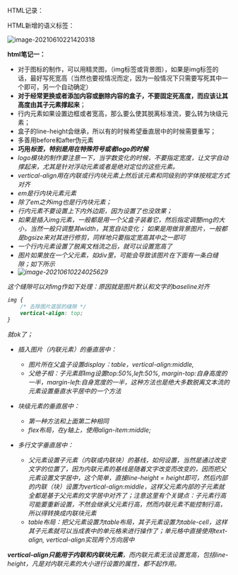 HTML记录：

HTML新增的语义标签：

![image-20210610221420318](C:\Users\Mmjiang\AppData\Roaming\Typora\typora-user-images\image-20210610221420318.png)





**html笔记一：**

- 对于图标的制作，可以用精灵图，（img标签或背景图），如果是img标签的话，最好写死宽高（当然也要视情况而定，因为一般情况下只需要写死其中一个即可，另一个自动确定）
- **对于经常更换或者添加内容或删除内容的盒子，不要固定死高度，而应该让其高度由其子元素撑起来**；
- 行内元素如果设置边框或者宽高，那么要么使其脱离标准流，要么转为块级元素；
- 盒子的line-height会继承，所以有的时候希望垂直居中的时候需要重写；
- 多善用before和after伪元素 
- **巧用<i>标签，特别是用在特殊符号或者logo的时候**
- logo模块的制作要注意一下，当字数变化的时候，不要指定宽度，让文字自动撑起来，尤其是针对浮动元素或者是绝对定位的这些元素。
- vertical-align用在内联或行内块元素上然后该元素和同级别的字体按规定方式对齐
- em是行内块元素元素
- 除了em之外img也是行内块元素；
- 行内元素不要设置上下内外边距，因为设置了也没效果；
- 如果是插入img元素，一般都是用一个父盒子装着它，然后指定调整img的大小，当然一般只调整其width，其宽自动变化；
  如果是用做背景图片，一般都是bgsize来对其进行修剪，同样地只要指定宽高其中之一即可
- 一个行内元素设置了脱离文档流之后，就可以设置宽高了
- 图片如果放在一个父元素，如div里，可能会导致该图片在下面有一条白缝隙；如下所示
- ![image-20210610224025629](C:\Users\Mmjiang\AppData\Roaming\Typora\typora-user-images\image-20210610224025629.png)

这个缝隙可以对img作如下处理：原因就是图片默认和文字的baseline对齐

```css
img {
    /* 去除图片底层的缝隙 */
    vertical-align: top; 
}
```

就ok了；

- 插入图片（内联元素）的垂直居中：
  - 图片所在父盒子设置display：table，vertical-align:middle,
  - 父绝子相：子元素即img设置top:50%,left:50%, margin-top:自身高度的一半，margin-left:自身宽度的一半，这种方法也是绝大多数脱离文本流的元素设置垂直水平居中的一个方法

- 块级元素的垂直居中：
  - 第一种方法和上面第二种相同
  - flex布局，在y轴上，使用align-item:middle;

- 多行文字垂直居中：
  - 父元素设置子元素（内联或内联块）的基线，如何设置，当然是通过改变文字的位置了，因为内联元素的基线是随着文字改变而改变的，因而把父元素设置文字居中，这个简单，直接line-height = height即可，然后内部的内联（块）设置为vertical-align:middle，这样父元素内部的子元素就全都是基于父元素的文字居中对齐了；注意这里有个关键点：子元素行高可能要重新设置，不然会继承父元素行高，然而内联元素不能控制行高，所以得转换成内联块元素
  - table布局：把父元素设置为table布局，其子元素设置为table-cell，这样其子元素就可以当成表中的单元格来进行操作了；单元格中直接使用text-align, vertical-align实现两个方向居中

**vertical-align只能用于内联和内联块元素**，而内联元素无法设置宽高，包括line-height，凡是对内联元素的大小进行设置的属性，都不起作用。